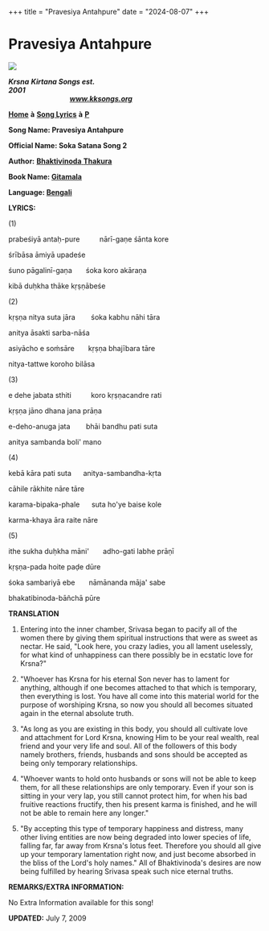 +++
title = "Pravesiya Antahpure"
date = "2024-08-07"
+++

# Pravesiya Antahpure
**[![](http://kksongs.org/image_files/image002.jpg)](http://kksongs.org/)**

**_Krsna_** **_Kirtana Songs est. 2001_**                                                                                                                                                      **_www.kksongs.org_**

**[Home](http://kksongs.org/)** **à** **[Song Lyrics](http://kksongs.org/lyrics.html)** **à** **[P](http://kksongs.org/songs/song_p.html)**

**Song Name: Pravesiya Antahpure**

**Official Name: Soka Satana Song 2**

**Author:** [**Bhaktivinoda** **Thakura**](http://kksongs.org/authors/list/bhaktivinoda.html)

**Book Name: [Gitamala](http://kksongs.org/authors/gitamala.html)**

**Language: [Bengali](http://kksongs.org/language/list/bengali.html)**

**LYRICS:**

(1)

prabeśiyā antaḥ-pure          nārī-gaṇe śānta kore

śrībāsa āmiyā upadeśe

śuno pāgalinī-gaṇa       śoka koro akāraṇa

kibā duḥkha thāke kṛṣṇābeśe

(2)

kṛṣṇa nitya suta jāra        śoka kabhu nāhi tāra

anitya āsakti sarba-nāśa

asiyācho e soḿsāre       kṛṣṇa bhajībara tāre

nitya-tattwe koroho bilāsa

(3)

e dehe jabata sthiti          koro kṛṣṇacandre rati

kṛṣṇa jāno dhana jana prāṇa

e-deho-anuga jata        bhāi bandhu pati suta

anitya sambanda boli' mano

(4)

kebā kāra pati suta      anitya-sambandha-kṛta

cāhile rākhite nāre tāre

karama-bipaka-phale      suta ho'ye baise kole

karma-khaya āra raite nāre

(5)

ithe sukha duḥkha māni'       adho-gati labhe prāṇī

kṛṣṇa-pada hoite paḍe dūre

śoka sambariyā ebe       nāmānanda māja' sabe

bhakatibinoda-bāñchā pūre

**TRANSLATION**

1) Entering into the inner chamber, Srivasa began to pacify all of the women there by giving them spiritual instructions that were as sweet as nectar. He said, "Look here, you crazy ladies, you all lament uselessly, for what kind of unhappiness can there possibly be in ecstatic love for Krsna?"

2) "Whoever has Krsna for his eternal Son never has to lament for anything, although if one becomes attached to that which is temporary, then everything is lost. You have all come into this material world for the purpose of worshiping Krsna, so now you should all becomes situated again in the eternal absolute truth.

3) "As long as you are existing in this body, you should all cultivate love and attachment for Lord Krsna, knowing Him to be your real wealth, real friend and your very life and soul. All of the followers of this body namely brothers, friends, husbands and sons should be accepted as being only temporary relationships.

4) "Whoever wants to hold onto husbands or sons will not be able to keep them, for all these relationships are only temporary. Even if your son is sitting in your very lap, you still cannot protect him, for when his bad fruitive reactions fructify, then his present karma is finished, and he will not be able to remain here any longer."

5) "By accepting this type of temporary happiness and distress, many other living entities are now being degraded into lower species of life, falling far, far away from Krsna's lotus feet. Therefore you should all give up your temporary lamentation right now, and just become absorbed in the bliss of the Lord's holy names." All of Bhaktivinoda's desires are now being fulfilled by hearing Srivasa speak such nice eternal truths.

**REMARKS/EXTRA INFORMATION:**

No Extra Information available for this song!

**UPDATED:** July 7, 2009